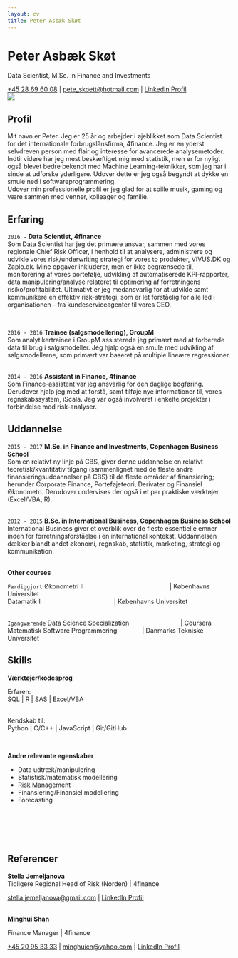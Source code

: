 ```yaml
---
layout: cv
title: Peter Asbæk Skøt
---
```

# Peter Asbæk Skøt
Data Scientist, M.Sc. in Finance and Investments


<div id="webaddress">
<a href="tel:004528696008">+45 28 69 60 08</a> |
<a href="mailto:pete_skoett@hotmail.com">pete_skoett@hotmail.com</a>
| <a href="https://www.linkedin.com/in/peter-sk%C3%B8t-942b8060/">LinkedIn Profil</a>
</div>


<img src="Skof.jpg">

## Profil
Mit navn er Peter. Jeg er 25 år og arbejder i øjeblikket som Data Scientist for det internationale forbrugslånsfirma, 4finance.
Jeg er en yderst selvdreven person med flair og interesse for avancerede analysemetoder. Indtil videre har jeg mest beskæftiget mig med statistik,
men er for nyligt også blevet bedre bekendt med Machine Learning-teknikker, som jeg har i sinde at udforske yderligere. Udover dette er jeg også begyndt at dykke en smule ned i softwareprogrammering. <br/>
Udover min professionelle profil er jeg glad for at spille musik, gaming og være sammen med venner, kolleager og familie.

## Erfaring

`2016 -`
__Data Scientist, 4finance__ <br/>
Som Data Scientist har jeg det primære ansvar, sammen med vores regionale Chief Risk Officer, i henhold til at analysere, administrere og udvikle vores risk/underwriting strategi
for vores to produkter, VIVUS.DK og Zaplo.dk.
Mine opgaver inkluderer, men er ikke begrænsede til, monitorering af vores portefølje, udvikling af automatiserede KPI-rapporter, data manipulering/analyse relateret til optimering af forretningens
risiko/profitabilitet. Ultimativt er jeg medansvarlig for at udvikle samt kommunikere en effektiv risk-strategi, som er let forståelig for alle led i organisationen - fra kundeserviceagenter til vores CEO.


<br/>

`2016 - 2016`
__Trainee (salgsmodellering), GroupM__<br/>
Som analytikertrainee i GroupM assisterede jeg primært med at forberede data til brug i salgsmodeller. Jeg hjalp også en smule med udvikling af salgsmodellerne, som primært var baseret på multiple lineære regressioner.
<br/><br/>

`2014 - 2016`
__Assistant in Finance, 4finance__<br/>
Som Finance-assistent var jeg ansvarlig for den daglige bogføring. Derudover hjalp jeg med at forstå, samt tilføje nye informationer til, vores regnskabssystem, iScala.
Jeg var også involveret i enkelte projekter i forbindelse med risk-analyser.


## Uddannelse
`2015 - 2017`
__M.Sc. in Finance and Investments, Copenhagen Business School__<br/>
Som en relativt ny linje på CBS, giver denne uddannelse en relativt teoretisk/kvantitativ tilgang (sammenlignet med de fleste andre finansieringsuddannelser på CBS) til de fleste områder af finansiering; herunder Corporate Finance, Porteføjeteori, Derivater og Finansiel Økonometri.
Derudover undervises der også i et par praktiske værktøjer (Excel/VBA, R).
<br/><br/>

`2012 - 2015`
__B.Sc. in International Business, Copenhagen Business School__<br/>
International Business giver et overblik over de fleste essentielle emner inden for forretningsforståelse i en international kontekst. Uddannelsen dækker blandt andet økonomi, regnskab, statistik, marketing, strategi og kommunikation.
<br/><br/>

__Other courses__

`Færdiggjort`
Økonometri II &nbsp;&nbsp;&nbsp;&nbsp;&nbsp;&nbsp;&nbsp;&nbsp;&nbsp;&nbsp;&nbsp;&nbsp;&nbsp;&nbsp;&nbsp;&nbsp;&nbsp;&nbsp;
&nbsp;&nbsp;&nbsp;&nbsp;&nbsp;&nbsp;&nbsp;&nbsp;&nbsp;&nbsp;&nbsp;&nbsp;&nbsp;&nbsp;&nbsp;&nbsp;&nbsp;&nbsp;
&nbsp;&nbsp;&nbsp;&nbsp;&nbsp;&nbsp;&nbsp;&nbsp;&nbsp; \| Københavns Universitet <br/>
Datamatik I&nbsp;&nbsp;&nbsp;&nbsp;&nbsp;&nbsp;&nbsp;&nbsp;&nbsp;&nbsp;&nbsp;&nbsp;&nbsp;&nbsp;&nbsp;&nbsp;&nbsp;&nbsp;&nbsp;&nbsp;&nbsp;&nbsp;&nbsp;&nbsp;&nbsp;&nbsp;
&nbsp;&nbsp;&nbsp;&nbsp;&nbsp;&nbsp;&nbsp;&nbsp;&nbsp;&nbsp;&nbsp;&nbsp;&thinsp;&thinsp;&thinsp; \| Københavns Universitet
<br/><br/>

`Igangværende`
Data Science Specialization &nbsp;&nbsp;&nbsp;&nbsp;&nbsp;&nbsp;&nbsp;&nbsp;&nbsp;&nbsp;&nbsp;&nbsp;&nbsp;&nbsp;&nbsp;&nbsp;&nbsp;&nbsp;&nbsp;&nbsp;&nbsp;&nbsp;&nbsp;
&nbsp;&nbsp;&#8202;&#8202;&#8202;&#8202; \| Coursera <br/>
Matematisk Software Programmering &nbsp;&nbsp;&nbsp;&nbsp;&nbsp;&nbsp;&nbsp;&nbsp;&nbsp;&nbsp;&thinsp;&thinsp;&thinsp;&thinsp;&thinsp;\| Danmarks Tekniske Universitet

## Skills

__Værktøjer/kodesprog__


Erfaren: <br/>
SQL \| R \| SAS \| Excel/VBA
<br/><br/>

Kendskab til:
<br/> Python \| C/C++ \| JavaScript | Git/GitHub

<br/>

__Andre relevante egenskaber__

- Data udtræk/manipulering
- Statistisk/matematisk modellering
- Risk Management
- Finansiering/Finansiel modellering
- Forecasting

<br/>
<br/>
<br/>
<br/>
<!--__Spoken/written languages__-->

<!--Danish, English-->

## Referencer

__Stella Jemeljanova__ <br/>
Tidligere Regional Head of Risk (Norden) \| 4finance <br/>
<div id="webaddress">
<a href="mailto:stella.jemeljanova@gmail.com">stella.jemeljanova@gmail.com</a> |
<a href="https://www.linkedin.com/in/stella-jemeljanova-b4629580/">LinkedIn Profil</a>
<br/><br/>
</div>

__Minghui Shan__ <br/>

Finance Manager \| 4finance <br/>
<div id="webaddress">
<a href="tel:004520953333">+45 20 95 33 33</a> |
<a href="mailto:minghuicn@yahoo.com">minghuicn@yahoo.com</a> | <a href="https://www.linkedin.com/in/minghui-shan-717508b/">LinkedIn Profil</a>
</div>
